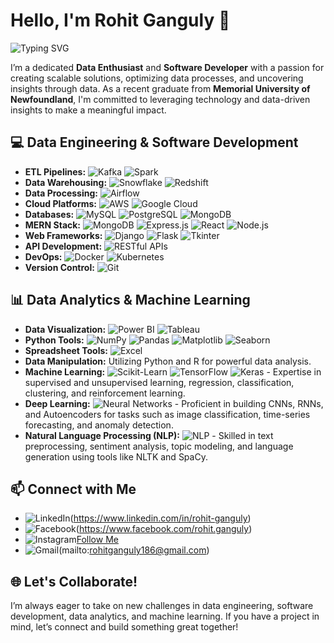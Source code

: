
# Hello, I'm Rohit Ganguly 👋

![Typing SVG](https://readme-typing-svg.demolab.com?font=Fira+Code&size=24&pause=1000&color=F7A400&width=435&lines=Data+Enthusiast;Software+Developer;Machine+Learning+Practitioner;Lifelong+Learner)

I’m a dedicated **Data Enthusiast** and **Software Developer** with a passion for creating scalable solutions, optimizing data processes, and uncovering insights through data. As a recent graduate from **Memorial University of Newfoundland**, I'm committed to leveraging technology and data-driven insights to make a meaningful impact.

## 💻 Data Engineering & Software Development
- **ETL Pipelines:** ![Kafka](https://img.shields.io/badge/Apache%20Kafka-231F20?style=flat&logo=apache-kafka&logoColor=white) ![Spark](https://img.shields.io/badge/Apache%20Spark-E25A1C?style=flat&logo=apache-spark&logoColor=white)
- **Data Warehousing:** ![Snowflake](https://img.shields.io/badge/Snowflake-29B5E8?style=flat&logo=snowflake&logoColor=white) ![Redshift](https://img.shields.io/badge/Amazon%20Redshift-8C93BA?style=flat&logo=amazon-redshift&logoColor=white)
- **Data Processing:** ![Airflow](https://img.shields.io/badge/Apache%20Airflow-017CEE?style=flat&logo=apache-airflow&logoColor=white)
- **Cloud Platforms:** ![AWS](https://img.shields.io/badge/Amazon%20AWS-232F3E?style=flat&logo=amazon-aws&logoColor=white) ![Google Cloud](https://img.shields.io/badge/Google%20Cloud-4285F4?style=flat&logo=google-cloud&logoColor=white)
- **Databases:** ![MySQL](https://img.shields.io/badge/MySQL-4479A1?style=flat&logo=mysql&logoColor=white) ![PostgreSQL](https://img.shields.io/badge/PostgreSQL-336791?style=flat&logo=postgresql&logoColor=white) ![MongoDB](https://img.shields.io/badge/MongoDB-47A248?style=flat&logo=mongodb&logoColor=white)
- **MERN Stack:** ![MongoDB](https://img.shields.io/badge/MongoDB-47A248?style=flat&logo=mongodb&logoColor=white) ![Express.js](https://img.shields.io/badge/Express.js-000000?style=flat&logo=express&logoColor=white) ![React](https://img.shields.io/badge/React-61DAFB?style=flat&logo=react&logoColor=white) ![Node.js](https://img.shields.io/badge/Node.js-339933?style=flat&logo=node.js&logoColor=white)
- **Web Frameworks:** ![Django](https://img.shields.io/badge/Django-092E20?style=flat&logo=django&logoColor=white) ![Flask](https://img.shields.io/badge/Flask-000000?style=flat&logo=flask&logoColor=white) ![Tkinter](https://img.shields.io/badge/Tkinter-3776AB?style=flat&logo=python&logoColor=white)
- **API Development:** ![RESTful APIs](https://img.shields.io/badge/RESTful%20APIs-000000?style=flat&logo=restful&logoColor=white)
- **DevOps:** ![Docker](https://img.shields.io/badge/Docker-2496ED?style=flat&logo=docker&logoColor=white) ![Kubernetes](https://img.shields.io/badge/Kubernetes-326CE5?style=flat&logo=kubernetes&logoColor=white)
- **Version Control:** ![Git](https://img.shields.io/badge/Git-F05032?style=flat&logo=git&logoColor=white)

## 📊 Data Analytics & Machine Learning
- **Data Visualization:** ![Power BI](https://img.shields.io/badge/Microsoft%20Power%20BI-F2C811?style=flat&logo=power-bi&logoColor=white) ![Tableau](https://img.shields.io/badge/Tableau-E97627?style=flat&logo=tableau&logoColor=white)
- **Python Tools:** ![NumPy](https://img.shields.io/badge/NumPy-013243?style=flat&logo=numpy&logoColor=white) ![Pandas](https://img.shields.io/badge/Pandas-150458?style=flat&logo=pandas&logoColor=white) ![Matplotlib](https://img.shields.io/badge/Matplotlib-000000?style=flat&logo=matplotlib&logoColor=white) ![Seaborn](https://img.shields.io/badge/Seaborn-3776AB?style=flat&logo=python&logoColor=white)
- **Spreadsheet Tools:** ![Excel](https://img.shields.io/badge/Microsoft%20Excel-217346?style=flat&logo=microsoft-excel&logoColor=white)
- **Data Manipulation:** Utilizing Python and R for powerful data analysis.
- **Machine Learning:** ![Scikit-Learn](https://img.shields.io/badge/Scikit--Learn-F7931E?style=flat&logo=scikit-learn&logoColor=white) ![TensorFlow](https://img.shields.io/badge/TensorFlow-FF6F00?style=flat&logo=tensorflow&logoColor=white) ![Keras](https://img.shields.io/badge/Keras-D00000?style=flat&logo=keras&logoColor=white) - Expertise in supervised and unsupervised learning, regression, classification, clustering, and reinforcement learning.
- **Deep Learning:** ![Neural Networks](https://img.shields.io/badge/Neural%20Networks-8A2BE2?style=flat&logoColor=white) - Proficient in building CNNs, RNNs, and Autoencoders for tasks such as image classification, time-series forecasting, and anomaly detection.
- **Natural Language Processing (NLP):** ![NLP](https://img.shields.io/badge/Natural%20Language%20Processing-00BFA6?style=flat&logoColor=white) - Skilled in text preprocessing, sentiment analysis, topic modeling, and language generation using tools like NLTK and SpaCy.

## 📫 Connect with Me
- ![LinkedIn](https://img.shields.io/badge/LinkedIn-0A66C2?style=flat&logo=linkedin&logoColor=white)(https://www.linkedin.com/in/rohit-ganguly)
- ![Facebook](https://img.shields.io/badge/Facebook-1877F2?style=flat&logo=facebook&logoColor=white)(https://www.facebook.com/rohit.ganguly)
- ![Instagram](https://img.shields.io/badge/Instagram-E4405F?style=flat&logo=instagram&logoColor=white)[Follow Me](https://www.instagram.com/Supergamer07)
- ![Gmail](https://img.shields.io/badge/Gmail-D14836?style=flat&logo=gmail&logoColor=white)(mailto:rohitganguly186@gmail.com)

## 🌐 Let's Collaborate!
I’m always eager to take on new challenges in data engineering, software development, data analytics, and machine learning. If you have a project in mind, let’s connect and build something great together!




